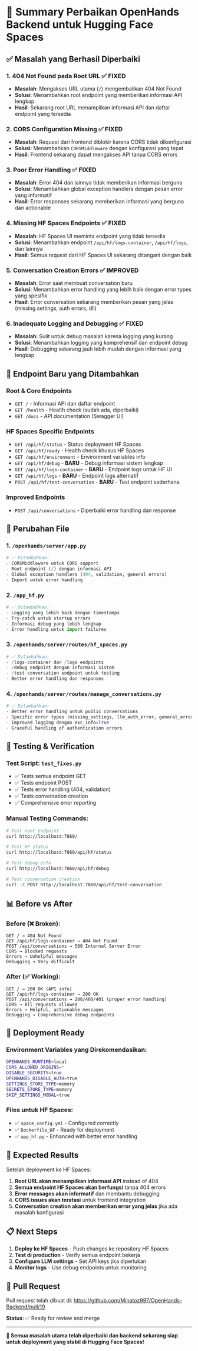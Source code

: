 # 🎉 Summary Perbaikan OpenHands Backend untuk Hugging Face Spaces

## ✅ Masalah yang Berhasil Diperbaiki

### 1. **404 Not Found pada Root URL** ✅ FIXED
- **Masalah**: Mengakses URL utama (`/`) mengembalikan 404 Not Found
- **Solusi**: Menambahkan root endpoint yang memberikan informasi API lengkap
- **Hasil**: Sekarang root URL menampilkan informasi API dan daftar endpoint yang tersedia

### 2. **CORS Configuration Missing** ✅ FIXED  
- **Masalah**: Request dari frontend diblokir karena CORS tidak dikonfigurasi
- **Solusi**: Menambahkan `CORSMiddleware` dengan konfigurasi yang tepat
- **Hasil**: Frontend sekarang dapat mengakses API tanpa CORS errors

### 3. **Poor Error Handling** ✅ FIXED
- **Masalah**: Error 404 dan lainnya tidak memberikan informasi berguna
- **Solusi**: Menambahkan global exception handlers dengan pesan error yang informatif
- **Hasil**: Error responses sekarang memberikan informasi yang berguna dan actionable

### 4. **Missing HF Spaces Endpoints** ✅ FIXED
- **Masalah**: HF Spaces UI meminta endpoint yang tidak tersedia
- **Solusi**: Menambahkan endpoint `/api/hf/logs-container`, `/api/hf/logs`, dan lainnya
- **Hasil**: Semua request dari HF Spaces UI sekarang ditangani dengan baik

### 5. **Conversation Creation Errors** ✅ IMPROVED
- **Masalah**: Error saat membuat conversation baru
- **Solusi**: Menambahkan error handling yang lebih baik dengan error types yang spesifik
- **Hasil**: Error conversation sekarang memberikan pesan yang jelas (missing settings, auth errors, dll)

### 6. **Inadequate Logging and Debugging** ✅ FIXED
- **Masalah**: Sulit untuk debug masalah karena logging yang kurang
- **Solusi**: Menambahkan logging yang komprehensif dan endpoint debug
- **Hasil**: Debugging sekarang jauh lebih mudah dengan informasi yang lengkap

## 🚀 Endpoint Baru yang Ditambahkan

### Root & Core Endpoints
- `GET /` - Informasi API dan daftar endpoint
- `GET /health` - Health check (sudah ada, diperbaiki)
- `GET /docs` - API documentation (Swagger UI)

### HF Spaces Specific Endpoints
- `GET /api/hf/status` - Status deployment HF Spaces
- `GET /api/hf/ready` - Health check khusus HF Spaces
- `GET /api/hf/environment` - Environment variables info
- `GET /api/hf/debug` - **BARU** - Debug informasi sistem lengkap
- `GET /api/hf/logs-container` - **BARU** - Endpoint logs untuk HF UI
- `GET /api/hf/logs` - **BARU** - Endpoint logs alternatif
- `POST /api/hf/test-conversation` - **BARU** - Test endpoint sederhana

### Improved Endpoints
- `POST /api/conversations` - Diperbaiki error handling dan response

## 🔧 Perubahan File

### 1. `/openhands/server/app.py`
```python
# ✅ Ditambahkan:
- CORSMiddleware untuk CORS support
- Root endpoint (/) dengan informasi API
- Global exception handlers (404, validation, general errors)
- Import untuk error handling
```

### 2. `/app_hf.py`
```python
# ✅ Ditambahkan:
- Logging yang lebih baik dengan timestamps
- Try-catch untuk startup errors
- Informasi debug yang lebih lengkap
- Error handling untuk import failures
```

### 3. `/openhands/server/routes/hf_spaces.py`
```python
# ✅ Ditambahkan:
- /logs-container dan /logs endpoints
- /debug endpoint dengan informasi sistem
- /test-conversation endpoint untuk testing
- Better error handling dan responses
```

### 4. `/openhands/server/routes/manage_conversations.py`
```python
# ✅ Ditambahkan:
- Better error handling untuk public conversations
- Specific error types (missing_settings, llm_auth_error, general_error)
- Improved logging dengan exc_info=True
- Graceful handling of authentication errors
```

## 🧪 Testing & Verification

### Test Script: `test_fixes.py`
- ✅ Tests semua endpoint GET
- ✅ Tests endpoint POST
- ✅ Tests error handling (404, validation)
- ✅ Tests conversation creation
- ✅ Comprehensive error reporting

### Manual Testing Commands:
```bash
# Test root endpoint
curl http://localhost:7860/

# Test HF status
curl http://localhost:7860/api/hf/status

# Test debug info
curl http://localhost:7860/api/hf/debug

# Test conversation creation
curl -X POST http://localhost:7860/api/hf/test-conversation
```

## 📊 Before vs After

### Before (❌ Broken):
```
GET / → 404 Not Found
GET /api/hf/logs-container → 404 Not Found  
POST /api/conversations → 500 Internal Server Error
CORS → Blocked requests
Errors → Unhelpful messages
Debugging → Very difficult
```

### After (✅ Working):
```
GET / → 200 OK (API info)
GET /api/hf/logs-container → 200 OK
POST /api/conversations → 200/400/401 (proper error handling)
CORS → All requests allowed
Errors → Helpful, actionable messages
Debugging → Comprehensive debug endpoints
```

## 🚀 Deployment Ready

### Environment Variables yang Direkomendasikan:
```bash
OPENHANDS_RUNTIME=local
CORS_ALLOWED_ORIGINS=*
DISABLE_SECURITY=true
OPENHANDS_DISABLE_AUTH=true
SETTINGS_STORE_TYPE=memory
SECRETS_STORE_TYPE=memory
SKIP_SETTINGS_MODAL=true
```

### Files untuk HF Spaces:
- ✅ `space_config.yml` - Configured correctly
- ✅ `Dockerfile_HF` - Ready for deployment
- ✅ `app_hf.py` - Enhanced with better error handling

## 🎯 Expected Results

Setelah deployment ke HF Spaces:

1. **Root URL akan menampilkan informasi API** instead of 404
2. **Semua endpoint HF Spaces akan berfungsi** tanpa 404 errors
3. **Error messages akan informatif** dan membantu debugging
4. **CORS issues akan teratasi** untuk frontend integration
5. **Conversation creation akan memberikan error yang jelas** jika ada masalah konfigurasi

## 📋 Next Steps

1. **Deploy ke HF Spaces** - Push changes ke repository HF Spaces
2. **Test di production** - Verify semua endpoint bekerja
3. **Configure LLM settings** - Set API keys jika diperlukan
4. **Monitor logs** - Use debug endpoints untuk monitoring

## 🔗 Pull Request

Pull request telah dibuat di: https://github.com/Minatoz997/OpenHands-Backend/pull/19

**Status**: ✅ Ready for review and merge

---

**🎉 Semua masalah utama telah diperbaiki dan backend sekarang siap untuk deployment yang stabil di Hugging Face Spaces!**